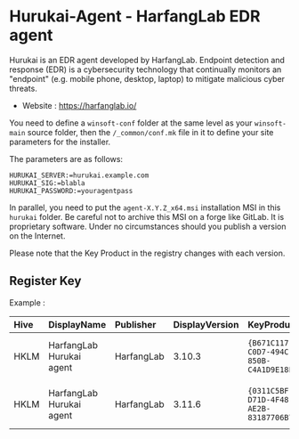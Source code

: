 # Hurukai-Agent - HarfangLab EDR agent

Hurukai is an EDR agent developed by HarfangLab.
Endpoint detection and response (EDR) is a cybersecurity technology that continually monitors an "endpoint" (e.g. mobile phone, desktop, laptop) to mitigate malicious cyber threats.

* Website : https://harfanglab.io/

You need to define a `winsoft-conf` folder at the same level as your `winsoft-main` source folder, then the `/_common/conf.mk` file in it to define your site parameters for the installer.

The parameters are as follows:
```
HURUKAI_SERVER:=hurukai.example.com
HURUKAI_SIG:=blabla
HURUKAI_PASSWORD:=youragentpass
```

In parallel, you need to put the `agent-X.Y.Z_x64.msi` installation MSI in this `hurukai` folder.
Be careful not to archive this MSI on a forge like GitLab.
It is proprietary software.
Under no circumstances should you publish a version on the Internet. 

Please note that the Key Product in the registry changes with each version.


## Register Key

Example :

 | Hive | DisplayName | Publisher | DisplayVersion | KeyProduct | UninstallExe |
 |:---- |:----------- |:--------- |:-------------- |:---------- |:------------ |
 | HKLM | HarfangLab Hurukai agent | HarfangLab | 3.10.3 | `{B671C117-C0D7-494C-850B-C4A1D9E18E5C}` | `MsiExec.exe /X{B671C117-C0D7-494C-850B-C4A1D9E18E5C}` |
 | HKLM | HarfangLab Hurukai agent | HarfangLab | 3.11.6 | `{0311C5BF-D71D-4F48-AE2B-83187706B792}` | `MsiExec.exe /X{0311C5BF-D71D-4F48-AE2B-83187706B792}` |
